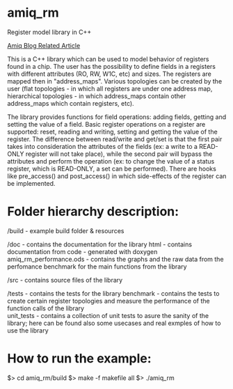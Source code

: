 amiq_rm
=======

Register model library in C++

[Amiq Blog Related Article](http://www.amiq.com/consulting/2015/12/09/c-register-modeling-framework/)

This is a C++ library which can be used to model behavior of registers found in a chip. The user has the possibility to define fields in a registers
with different attributes (RO, RW, W1C, etc) and sizes. The registers are mapped then in "address_maps". Various topologies can be created by the user
(flat topologies - in which all registers are under one address map, hierarchical topologies - in which address_maps contain other address_maps which 
contain registers, etc).    

The library provides functions for field operations: adding fields, getting and setting the value of a field. Basic register operations on a register 
are supported: reset, reading and writing, setting and getting the value of the register. The difference between read/write and get/set is that the 
first pair takes into consideration the attributes of the fields (ex: a write to a READ-ONLY register will not take place), while the second pair will 
bypass the attributes and perform the operation (ex: to change the value of a status register, which is READ-ONLY, a set can be performed). There are 
hooks like pre_access() and post_access() in which side-effects of the register can be implemented.

Folder hierarchy description:
=============================

/build - example build folder & resources

/doc - contains the documentation for the library
	html - contains documentation from code - generated with doxygen
	amiq_rm_performance.ods - contains the graphs and the raw data from the perfomance benchmark for the main functions from the library
	
/src - contains source files of the library

/tests - contains the tests for the library 
	benchmark - contains the tests to create certain register topologies and measure the performance of the function calls of the library	
	unit_tests - contains a collection of unit tests to asure the sanity of the library; here can be found also some usecases and real 
	exmples of how to use the library
	
How to run the example:
=======================
$> cd amiq_rm/build
$> make -f makefile all
$> ./amiq_rm


